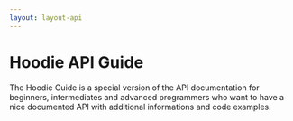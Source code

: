 ```yaml
---
layout: layout-api
---
```


# Hoodie API Guide

The Hoodie Guide is a special version of the API documentation for beginners, intermediates and advanced programmers who want to have a nice documented API with additional informations and code examples.